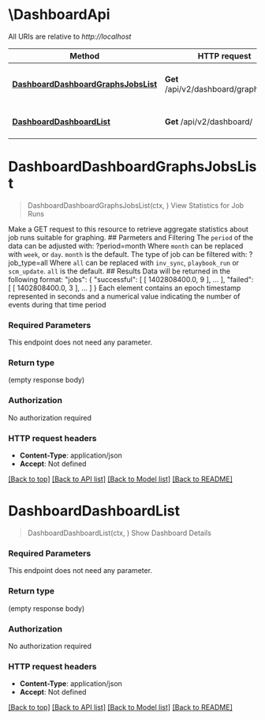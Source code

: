 # \DashboardApi

All URIs are relative to *http://localhost*

Method | HTTP request | Description
------------- | ------------- | -------------
[**DashboardDashboardGraphsJobsList**](DashboardApi.md#DashboardDashboardGraphsJobsList) | **Get** /api/v2/dashboard/graphs/jobs/ |  View Statistics for Job Runs
[**DashboardDashboardList**](DashboardApi.md#DashboardDashboardList) | **Get** /api/v2/dashboard/ | Show Dashboard Details


# **DashboardDashboardGraphsJobsList**
> DashboardDashboardGraphsJobsList(ctx, )
 View Statistics for Job Runs

 Make a GET request to this resource to retrieve aggregate statistics about job runs suitable for graphing.  ## Parmeters and Filtering  The `period` of the data can be adjusted with:      ?period=month  Where `month` can be replaced with `week`, or `day`.  `month` is the default.  The type of job can be filtered with:      ?job_type=all  Where `all` can be replaced with `inv_sync`, `playbook_run` or `scm_update`.  `all` is the default.  ## Results  Data will be returned in the following format:      \"jobs\": {             \"successful\": [                 [                     1402808400.0,                      9                 ], ... ],             \"failed\": [              [                     1402808400.0,                      3                 ], ... ]     }  Each element contains an epoch timestamp represented in seconds and a numerical value indicating the number of events during that time period

### Required Parameters
This endpoint does not need any parameter.

### Return type

 (empty response body)

### Authorization

No authorization required

### HTTP request headers

 - **Content-Type**: application/json
 - **Accept**: Not defined

[[Back to top]](#) [[Back to API list]](../README.md#documentation-for-api-endpoints) [[Back to Model list]](../README.md#documentation-for-models) [[Back to README]](../README.md)

# **DashboardDashboardList**
> DashboardDashboardList(ctx, )
Show Dashboard Details



### Required Parameters
This endpoint does not need any parameter.

### Return type

 (empty response body)

### Authorization

No authorization required

### HTTP request headers

 - **Content-Type**: application/json
 - **Accept**: Not defined

[[Back to top]](#) [[Back to API list]](../README.md#documentation-for-api-endpoints) [[Back to Model list]](../README.md#documentation-for-models) [[Back to README]](../README.md)

